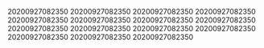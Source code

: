 20200927082350
20200927082350
20200927082350
20200927082350
20200927082350
20200927082350
20200927082350
20200927082350
20200927082350
20200927082350
20200927082350
20200927082350
20200927082350
20200927082350
20200927082350
